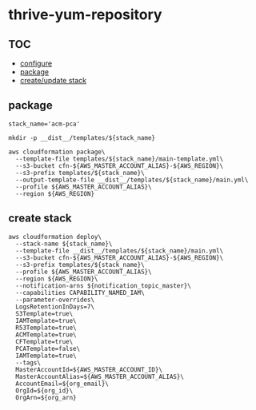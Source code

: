# thrive-yum-repository

## TOC

* [configure](#configure-account)
* [package](#package)
* [create/update stack](#create-stack)



## package

    stack_name='acm-pca'

    mkdir -p __dist__/templates/${stack_name}

    aws cloudformation package\
      --template-file templates/${stack_name}/main-template.yml\
      --s3-bucket cfn-${AWS_MASTER_ACCOUNT_ALIAS}-${AWS_REGION}\
      --s3-prefix templates/${stack_name}\
      --output-template-file __dist__/templates/${stack_name}/main.yml\
      --profile ${AWS_MASTER_ACCOUNT_ALIAS}\
      --region ${AWS_REGION}


## create stack


    aws cloudformation deploy\
      --stack-name ${stack_name}\
      --template-file __dist__/templates/${stack_name}/main.yml\
      --s3-bucket cfn-${AWS_MASTER_ACCOUNT_ALIAS}-${AWS_REGION}\
      --s3-prefix templates/${stack_name}\
      --profile ${AWS_MASTER_ACCOUNT_ALIAS}\
      --region ${AWS_REGION}\
      --notification-arns ${notification_topic_master}\
      --capabilities CAPABILITY_NAMED_IAM\
      --parameter-overrides\
      LogsRetentionInDays=7\
      S3Template=true\
      IAMTemplate=true\
      R53Template=true\
      ACMTemplate=true\
      CFTemplate=true\
      PCATemplate=false\
      IAMTemplate=true\
      --tags\
      MasterAccountId=${AWS_MASTER_ACCOUNT_ID}\
      MasterAccountAlias=${AWS_MASTER_ACCOUNT_ALIAS}\
      AccountEmail=${org_email}\
      OrgId=${org_id}\
      OrgArn=${org_arn}
